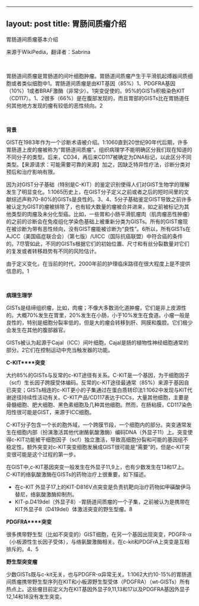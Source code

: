 
---
layout: post
title: 胃肠间质瘤介绍
---

胃肠道间质瘤基本介绍

来源于WikiPedia，翻译者：Sabrina

&nbsp;

胃肠道间质瘤是胃肠道的间叶细胞肿瘤。胃肠道间质瘤产生于平滑肌起搏器间质细胞或者类似细胞中1。胃肠道间质瘤是由KIT基因（85%）1、PDGFRA基因（10%）1或者BRAF激酶（非常少）。1突变促使的。95%的GISTs积极染色KIT（CD117）。1、2很多（66%）是在腹部发现的，而且胃部的GISTs比在胃肠道任何其他地方发现的瘤有较低的恶性倾向。2

&nbsp;

**背景**

GIST在1983年作为一个诊断术语被介绍。1:1060直到20世纪90年代后期，许多胃肠道上皮的瘤被称为“胃肠道间质瘤”。组织病理学不能明确区分我们现在知道的不同分子的类型。后来，CD34，再后来CD117被确定为DNA标记，以此区分不同类型。【来源请求：可能需要可靠的来源】加之，因缺乏特异性疗法，诊断分类对预后和治疗影响有限。

因为对GIST分子基础（特别是C-KIT）的鉴定识别使得人们对GIST生物学的理解发生了明显变化。1:1065历史上，在GIST分子定义之前或者之后的短时间里的文献综述声称70-80%的GISTs是良性的。3、4、5分子基础鉴定GIST导致之前许多被认定为GIST的瘤被排除了，也有较大数量的瘤被合并进来，如之前被标记为其他类型的肉瘤及未分化型癌。比如，一些胃和小肠平滑肌瘤肉（肌肉瘤恶性肿瘤）的之前的诊断会在免疫组化学染色基础上被重新分类为GISTs。所有的GIST瘤现在被诊断为带有恶性倾向，没有GIST瘤能被诊断为“良性”。6所以，所有GISTs在AJCC（美国癌症联合会）（第七版）/UICC（国际抗癌联盟）中符合癌的条件的。7尽管如此，不同的GISTs根据它们的初始位置、尺寸和有丝分裂数量对它们的复发或者转移趋势有不同的风险估计。

由于定义变化，在当前的时代，2000年前的护理临床路径在很大程度上是不提供信息的。1

&nbsp;

**病理生理学**

GISTs是结缔组织瘤，比如，肉瘤；不像大多数消化道肿瘤，它们是非上皮源性的。大概70%发生在胃里，20%发生在小肠，小于10%发生在食道。小瘤一般是良性的，特别是细胞分裂率低的，但是大的瘤会转移到肝、网膜和腹腔。它们极少会发生在其他的腹部器官。

GISTs被认为起源于Cajal（ICC）间叶细胞，Cajal是肠的植物性神经细胞通常的部分。2它们在控制运动中充当触发器的功能。

**C-KIT****突变**

大约85%的GISTs与反常的c-KIT途径有关系。C-KIT是一个基因，为干细胞因子（scf）生长因子跨膜受体编码。反常的c-KIT途径最通常（85%）来源于基因自已突变；GISTs相连的c-KIT更小的子集通过在蛋白质转印法1:1062中发现与KIT代谢途径持续性活动有关。C-KIT产品/CD117表达于ICCs，大量其他细胞，主要是骨髓细胞、肥大细胞、黑色素细胞及几种其他细胞。然而，在肠粘膜，CD117染色阳性很可能是GIST，来源于ICC细胞。

C-KIT分子包含一个长的胞外域，一个跨膜节段，一个细胞内的部分。突变通常发生在细胞内部（扮演激活其他代谢酪氨酸激酶）编码DNA（外显子11）上。突变使得c-KIT功能被干细胞因子（scf）独立激活，导致高细胞分裂和可能的基因组不稳定性。额外突变对c-KIT突变细胞发展成GIST很可能是“需要”的，但是c-KIT突变很可能是这个过程的第一步。

在GIST中,c-KIT基因突变一般发生在外显子11,9上，也有少数发生在13和17上。C-KIT的络氨酸激酶在GISTs的药物治疗上很重要，如下描述。

- 在c-KIT 外显子17上的KIT-D816V点突变是负责抗靶向治疗药物如甲磺酸伊马替尼，络氨酸激酶抑制剂。
- KIT-p.D419del（外显子8）-胃肠道间质瘤的一个子集，之前被认为是携带在KIT外显子8（D419del）体激活突变的野生型瘤。8

**PDGFRA****突变**

很多携带野生型（比如不突变的）GIST细胞，在另一个基因出现突变，PDGFR-α（小板源性生长因子受体），与络氨酸激酶相关。在c-kit和PDGFrA上突变是互相排斥的。4、5

**野生型突变瘤**

少数GISTs既与c-kit无关，也与PDGFR-α异常无关。1:1062大约10-15%的胃肠道间质瘤携带野生型序列在KIT和小板源野生型受体（PDGFRA）（wt-GISTs）所有热点上。这些瘤目前定义为在KIT基因外显子9,11,13和17以及PDGFRA基因外显子12,14和18没有发生突变。

